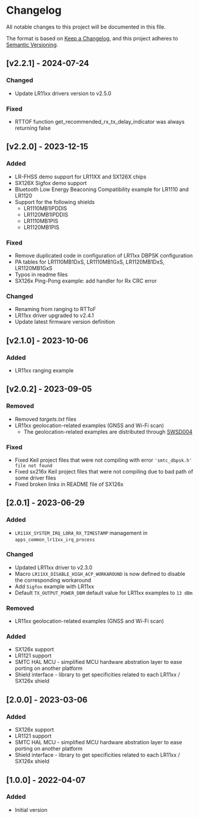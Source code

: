 # Changelog

All notable changes to this project will be documented in this file.

The format is based on [Keep a Changelog](https://keepachangelog.com/en/1.0.0/),
and this project adheres to [Semantic Versioning](https://semver.org/spec/v2.0.0.html).

## [v2.2.1] - 2024-07-24

### Changed

- Update LR11xx drivers version to v2.5.0

### Fixed

- RTTOF function get_recommended_rx_tx_delay_indicator was always returning false

## [v2.2.0] - 2023-12-15

### Added

- LR-FHSS demo support for LR11XX and SX126X chips
- SX126X Sigfox demo support
- Bluetooth Low Energy Beaconing Compatibility example for LR1110 and LR1120
- Support for the following shields
  - LR1110MB1IPDDIS
  - LR1120MB1IPDDIS
  - LR1110MB1PIS
  - LR1120MB1PIS

### Fixed

- Remove duplicated code in configuration of LR11xx DBPSK configuration
- PA tables for LR1110MB1DxS, LR1110MB1GxS, LR1120MB1DxS, LR1120MB1GxS
- Typos in readme files
- SX126x Ping-Pong example: add handler for Rx CRC error

### Changed

- Renaming from ranging to RTToF
- LR11xx driver upgraded to v2.4.1
- Update latest firmware version definition

## [v2.1.0] - 2023-10-06

### Added

- LR11xx ranging example

## [v2.0.2] - 2023-09-05

### Removed

- Removed *targets.txt* files
- LR11xx geolocation-related examples (GNSS and Wi-Fi scan)
  - The geolocation-related examples are distributed through [SWSD004](https://github.com/Lora-net/SWSD004)

### Fixed

- Fixed Keil project files that were not compiling with error `'smtc_dbpsk.h' file not found`
- Fixed sx216x Keil project files that were not compiling due to bad path of some driver files
- Fixed broken links in README file of SX126x

## [2.0.1] - 2023-06-29

### Added

- `LR11XX_SYSTEM_IRQ_LORA_RX_TIMESTAMP` management in `apps_common_lr11xx_irq_process`

### Changed

- Updated LR11xx driver to v2.3.0
- Macro `LR11XX_DISABLE_HIGH_ACP_WORKAROUND` is now defined to disable the corresponding workaround
- Add `Sigfox` example with LR11xx
- Default `TX_OUTPUT_POWER_DBM` default value for LR11xx examples to `13 dBm`

### Removed

- LR11xx geolocation-related examples (GNSS and Wi-Fi scan)

### Added

- SX126x support
- LR1121 support
- SMTC HAL MCU - simplified MCU hardware abstration layer to ease porting on another platform
- Shield interface - library to get specificities related to each LR11xx / SX126x shield

## [2.0.0] - 2023-03-06

### Added

- SX126x support
- LR1121 support
- SMTC HAL MCU - simplified MCU hardware abstration layer to ease porting on another platform
- Shield interface - library to get specificities related to each LR11xx / SX126x shield

## [1.0.0] - 2022-04-07

### Added

- Initial version
